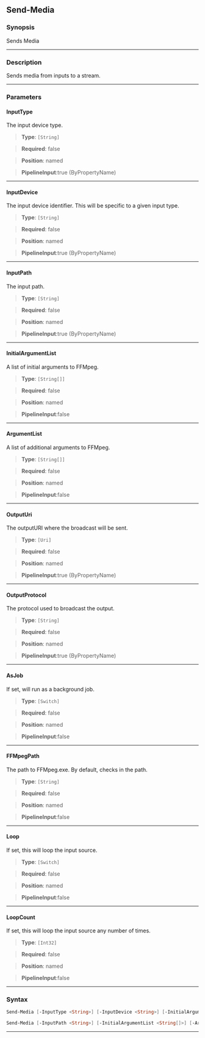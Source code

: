 Send-Media
----------
### Synopsis
Sends Media

---
### Description

Sends media from inputs to a stream.

---
### Parameters
#### **InputType**

The input device type.



> **Type**: ```[String]```

> **Required**: false

> **Position**: named

> **PipelineInput**:true (ByPropertyName)



---
#### **InputDevice**

The input device identifier.  This will be specific to a given input type.



> **Type**: ```[String]```

> **Required**: false

> **Position**: named

> **PipelineInput**:true (ByPropertyName)



---
#### **InputPath**

The input path.



> **Type**: ```[String]```

> **Required**: false

> **Position**: named

> **PipelineInput**:true (ByPropertyName)



---
#### **InitialArgumentList**

A list of initial arguments to FFMpeg.



> **Type**: ```[String[]]```

> **Required**: false

> **Position**: named

> **PipelineInput**:false



---
#### **ArgumentList**

A list of additional arguments to FFMpeg.



> **Type**: ```[String[]]```

> **Required**: false

> **Position**: named

> **PipelineInput**:false



---
#### **OutputUri**

The outputURI where the broadcast will be sent.



> **Type**: ```[Uri]```

> **Required**: false

> **Position**: named

> **PipelineInput**:true (ByPropertyName)



---
#### **OutputProtocol**

The protocol used to broadcast the output.



> **Type**: ```[String]```

> **Required**: false

> **Position**: named

> **PipelineInput**:true (ByPropertyName)



---
#### **AsJob**

If set, will run as a background job.



> **Type**: ```[Switch]```

> **Required**: false

> **Position**: named

> **PipelineInput**:false



---
#### **FFMpegPath**

The path to FFMpeg.exe.  By default, checks in the path.



> **Type**: ```[String]```

> **Required**: false

> **Position**: named

> **PipelineInput**:false



---
#### **Loop**

If set, this will loop the input source.



> **Type**: ```[Switch]```

> **Required**: false

> **Position**: named

> **PipelineInput**:false



---
#### **LoopCount**

If set, this will loop the input source any number of times.



> **Type**: ```[Int32]```

> **Required**: false

> **Position**: named

> **PipelineInput**:false



---
### Syntax
```PowerShell
Send-Media [-InputType <String>] [-InputDevice <String>] [-InitialArgumentList <String[]>] [-ArgumentList <String[]>] [-OutputUri <Uri>] [-OutputProtocol <String>] [-AsJob] [-FFMpegPath <String>] [-Loop] [-LoopCount <Int32>] [<CommonParameters>]
```
```PowerShell
Send-Media [-InputPath <String>] [-InitialArgumentList <String[]>] [-ArgumentList <String[]>] [-OutputUri <Uri>] [-OutputProtocol <String>] [-AsJob] [-FFMpegPath <String>] [-Loop] [-LoopCount <Int32>] [<CommonParameters>]
```
---
